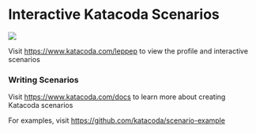 # Interactive Katacoda Scenarios

[![](http://shields.katacoda.com/katacoda/leppep/count.svg)](https://www.katacoda.com/leppep "Get your profile on Katacoda.com")

Visit https://www.katacoda.com/leppep to view the profile and interactive scenarios

### Writing Scenarios
Visit https://www.katacoda.com/docs to learn more about creating Katacoda scenarios

For examples, visit https://github.com/katacoda/scenario-example

